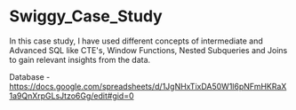 # Swiggy_Case_Study
In this case study, I have used different concepts of intermediate and Advanced SQL like CTE's, Window Functions, 
Nested Subqueries and Joins to gain relevant insights from the data.

Database - https://docs.google.com/spreadsheets/d/1JgNHxTixDA50W1l6pNFmHKRaX1a9QnXrpGLsJtzo6Gg/edit#gid=0
